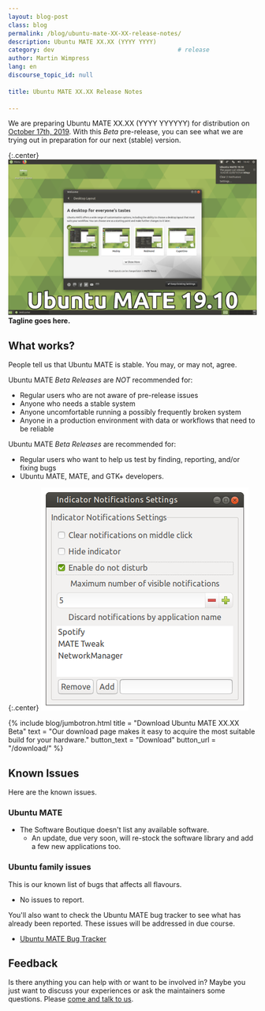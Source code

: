 ```yaml
---
layout: blog-post
class: blog
permalink: /blog/ubuntu-mate-XX-XX-release-notes/
description: Ubuntu MATE XX.XX (YYYY YYYY)
category: dev                                   # release
author: Martin Wimpress
lang: en
discourse_topic_id: null

title: Ubuntu MATE XX.XX Release Notes

---
```


We are preparing Ubuntu MATE XX.XX (YYYY YYYYYY) for distribution on
[October 17th, 2019](https://wiki.ubuntu.com/YYYYYYY/ReleaseSchedule).
With this *Beta* pre-release, you can see what we are trying out in
preparation for our next (stable) version.


{:.center}
![Ubuntu MATE 19.10 Beta](/images/blog/eoan/eoan-ermine-desktop.png)
**Tagline goes here.**



## What works?

People tell us that Ubuntu MATE is stable. You may, or may not, agree.

Ubuntu MATE *Beta Releases* are *NOT* recommended for:

  * Regular users who are not aware of pre-release issues
  * Anyone who needs a stable system
  * Anyone uncomfortable running a possibly frequently broken system
  * Anyone in a production environment with data or workflows that need to be reliable

Ubuntu MATE *Beta Releases* are recommended for:

  * Regular users who want to help us test by finding, reporting, and/or fixing bugs
  * Ubuntu MATE, MATE, and GTK+ developers.


{:.center}
![Notification Settings](/images/blog/eoan/notification-settings.png)


{% include blog/jumbotron.html
    title = "Download Ubuntu MATE XX.XX Beta"
    text = "Our download page makes it easy to acquire the most suitable build for your hardware."
    button_text = "Download"
    button_url = "/download/"
%}


## Known Issues

Here are the known issues.

### Ubuntu MATE

  * The Software Boutique doesn't list any available software.
    * An update, due very soon, will re-stock the software library and add a few new applications too.

### Ubuntu family issues

This is our known list of bugs that affects all flavours.

  * No issues to report.

You'll also want to check the Ubuntu MATE bug tracker to see what has already
been reported. These issues will be addressed in due course.

  * [Ubuntu MATE Bug Tracker](https://bugs.launchpad.net/ubuntu-mate)


## Feedback

Is there anything you can help with or want to be involved in? Maybe you just
want to discuss your experiences or ask the maintainers some questions. Please
[come and talk to us](https://ubuntu-mate.community/).
